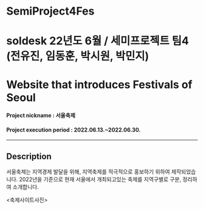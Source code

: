 # SemiProject4Fes
# soldesk 22년도 6월 / 세미프로젝트 팀4 (전유진, 임동훈, 박시원, 박민지)
# Website that introduces Festivals of Seoul

#### Project nickname : 서울축제
#### Project execution period : 2022.06.13.~2022.06.30.
-----------------------
## Description
서울축제는 지역경제 발달을 위해, 지역축제를 적극적으로 홍보하기 위하여 제작되었습니다.
2022년을 기준으로 현재 서울에서 개최되고있는 축제를 지역구별로 구분, 정리하여 소개합니다.

<축제사이트사진>

